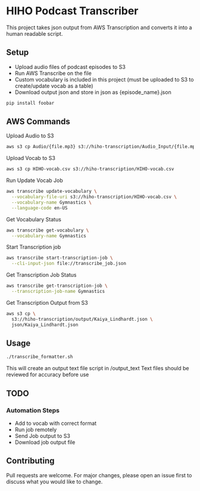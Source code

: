 # HIHO Podcast Transcriber

This project takes json output from AWS Transcription and converts it into a human readable script.

## Setup

- Upload audio files of podcast episodes to S3
- Run AWS Transcribe on the file
- Custom vocabulary is included in this project (must be uploaded to S3 to create/update vocab as a table)
- Download output json and store in json as {episode_name}.json

```bash
pip install foobar
```

## AWS Commands
Upload Audio to S3
```bash
aws s3 cp Audio/{file.mp3} s3://hiho-transcription/Audio_Input/{file.mp3}
```

Upload Vocab to S3
```bash
aws s3 cp HIHO-vocab.csv s3://hiho-transcription/HIHO-vocab.csv
```

Run Update Vocab Job
```bash
aws transcribe update-vocabulary \
  --vocabulary-file-uri s3://hiho-transcription/HIHO-vocab.csv \
  --vocabulary-name Gymnastics \
  --language-code en-US
```

Get Vocabulary Status
```bash
aws transcribe get-vocabulary \
  --vocabulary-name Gymnastics
```

Start Transcription job
```bash
aws transcribe start-transcription-job \
  --cli-input-json file://transcribe_job.json
```

Get Transcription Job Status
```bash
aws transcribe get-transcription-job \
  --transcription-job-name Gymnastics
```

Get Transcription Output from S3
```bash
aws s3 cp \
  s3://hiho-transcription/output/Kaiya_Lindhardt.json \
  json/Kaiya_Lindhardt.json
```

## Usage

```bash
./transcribe_formatter.sh
```
This will create an output text file script in /output_text
Text files should be reviewed for accuracy before use

## TODO

### Automation Steps
  - Add to vocab with correct format
  - Run job remotely
  - Send Job output to S3
  - Download job output file

## Contributing
Pull requests are welcome. For major changes, please open an issue first to discuss what you would like to change.
